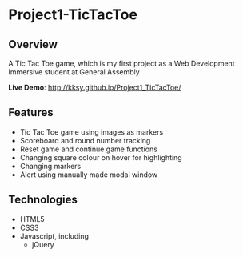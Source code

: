 # Project1-TicTacToe

## Overview
A Tic Tac Toe game, which is my first project as a Web Development Immersive student at General Assembly

<b>Live Demo</b>: http://kksy.github.io/Project1_TicTacToe/

## Features
+ Tic Tac Toe game using images as markers
+ Scoreboard and round number tracking
+ Reset game and continue game functions
+ Changing square colour on hover for highlighting
+ Changing markers
+ Alert using manually made modal window

## Technologies
+ HTML5
+ CSS3
+ Javascript, including
  - jQuery
